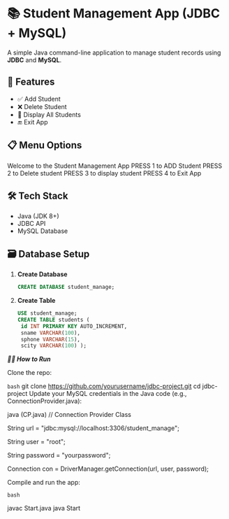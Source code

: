 # 📚 Student Management App (JDBC + MySQL)

A simple Java command-line application to manage student records using **JDBC** and **MySQL**.

## 🚀 Features

- ✅ Add Student  
- ❌ Delete Student  
- 📄 Display All Students  
- 🔚 Exit App  

## 📋 Menu Options

Welcome to the Student Management App
PRESS 1 to ADD Student
PRESS 2 to Delete student
PRESS 3 to display student
PRESS 4 to Exit App


## 🛠️ Tech Stack

- Java (JDK 8+)
- JDBC API
- MySQL Database

## 🗃️ Database Setup

1. **Create Database**
   ```sql
   CREATE DATABASE student_manage;
2. **Create Table**
   ```sql
   USE student_manage;
   CREATE TABLE students (
    id INT PRIMARY KEY AUTO_INCREMENT,
    sname VARCHAR(100),
    sphone VARCHAR(15),
    scity VARCHAR(100) );

***🧑‍💻 How to Run***

Clone the repo:

`bash`
git clone https://github.com/yourusername/jdbc-project.git
cd jdbc-project
Update your MySQL credentials in the Java code (e.g., ConnectionProvider.java):

java (CP.java) // Connection Provider Class

String url = "jdbc:mysql://localhost:3306/student_manage";

String user = "root";

String password = "yourpassword";

Connection con = DriverManager.getConnection(url, user, password);


Compile and run the app:

`bash`

javac Start.java
java Start
